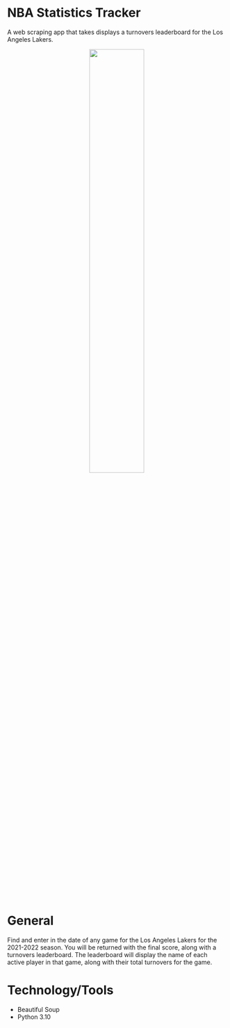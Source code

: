 # NBA Statistics Tracker
A web scraping app that takes displays a turnovers leaderboard for the Los Angeles Lakers.

<p align="center">
<img src="https://user-images.githubusercontent.com/45545195/148837423-2db3f3ba-08c0-4daa-93c5-5e7a193b9778.png" width=50% height=50%>
</p>

# General
Find and enter in the date of any game for the Los Angeles Lakers for the 2021-2022 season. You will be returned with the final score, along with a turnovers
leaderboard. The leaderboard will display the name of each active player in that game, along with their total turnovers for the game.

# Technology/Tools
- Beautiful Soup
- Python 3.10
